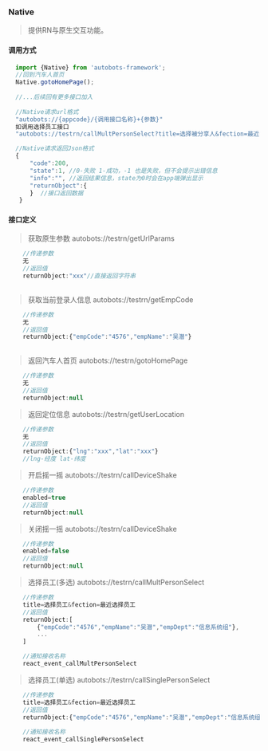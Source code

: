 ### Native
> 提供RN与原生交互功能。  
 
#### 调用方式
``` javascript
  import {Native} from 'autobots-framework';
  //回到汽车人首页
  Native.gotoHomePage();
  
  //...后续回有更多接口加入
   
  //Native请求url格式
  "autobots://{appcode}/{调用接口名称}+{参数}"
  如调用选择员工接口
  "autobots://testrn/callMultPersonSelect?title=选择被分享人&fection=最近选择被分享人"

  //Native请求返回Json格式
  {
	  "code":200,
	  "state":1, //0-失败 1-成功，-1 也是失败，但不会提示出错信息
	  "info":"", //返回结果信息，state为0时会在app端弹出显示
	  "returnObject":{
	  }  //接口返回数据
   }


```

#### 接口定义
> 获取原生参数
> autobots://testrn/getUrlParams 
``` javascript
	//传递参数
	无
	//返回值
	returnObject:"xxx"//直接返回字符串
	
```


> 获取当前登录人信息
> autobots://testrn/getEmpCode 
``` javascript
	//传递参数
	无
	//返回值
	returnObject:{"empCode":"4576","empName":"吴潜"}
	
```

> 返回汽车人首页
> autobots://testrn/gotoHomePage 
``` javascript
	//传递参数
	无
	//返回值
	returnObject:null	
```

> 返回定位信息
> autobots://testrn/getUserLocation 
``` javascript
	//传递参数
	无
	//返回值
	returnObject:{"lng":"xxx","lat":"xxx"}	
	//lng-经度 lat-纬度
```

> 开启摇一摇
> autobots://testrn/callDeviceShake 
``` javascript
	//传递参数
	enabled=true
	//返回值
	returnObject:null
```

> 关闭摇一摇
> autobots://testrn/callDeviceShake 
``` javascript
	//传递参数
	enabled=false
	//返回值
	returnObject:null
```


> 选择员工(多选)
> autobots://testrn/callMultPersonSelect 
``` javascript
	//传递参数
	title=选择员工&fection=最近选择员工
	//返回值
	returnObject:[
		{"empCode":"4576","empName":"吴潜","empDept":"信息系统组"},
		...
    ]

    //通知接收名称
    react_event_callMultPersonSelect

```

> 选择员工(单选)
> autobots://testrn/callSinglePersonSelect 
``` javascript
	//传递参数
	title=选择员工&fection=最近选择员工
	//返回值
	returnObject:{"empCode":"4576","empName":"吴潜","empDept":"信息系统组"}
    
    //通知接收名称
    react_event_callSinglePersonSelect

```
